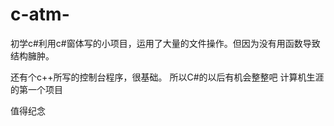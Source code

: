 # c-atm-
初学c#利用c#窗体写的小项目，运用了大量的文件操作。但因为没有用函数导致结构臃肿。

还有个c++所写的控制台程序，很基础。
所以C#的以后有机会整整吧
计算机生涯的第一个项目

值得纪念
